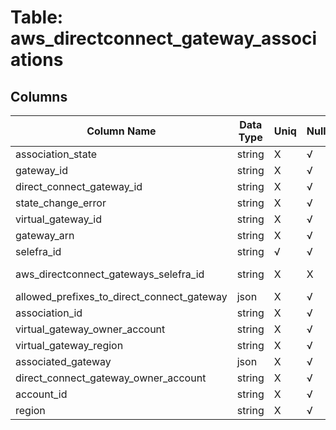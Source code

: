 # Table: aws_directconnect_gateway_associations

## Columns 

|  Column Name   |  Data Type  | Uniq | Nullable | Description | 
|  ----  | ----  | ----  | ----  | ---- | 
| association_state | string | X | √ |  | 
| gateway_id | string | X | √ |  | 
| direct_connect_gateway_id | string | X | √ |  | 
| state_change_error | string | X | √ |  | 
| virtual_gateway_id | string | X | √ |  | 
| gateway_arn | string | X | √ |  | 
| selefra_id | string | √ | √ | random id | 
| aws_directconnect_gateways_selefra_id | string | X | X | fk to aws_directconnect_gateways.selefra_id | 
| allowed_prefixes_to_direct_connect_gateway | json | X | √ |  | 
| association_id | string | X | √ |  | 
| virtual_gateway_owner_account | string | X | √ |  | 
| virtual_gateway_region | string | X | √ |  | 
| associated_gateway | json | X | √ |  | 
| direct_connect_gateway_owner_account | string | X | √ |  | 
| account_id | string | X | √ |  | 
| region | string | X | √ |  | 


